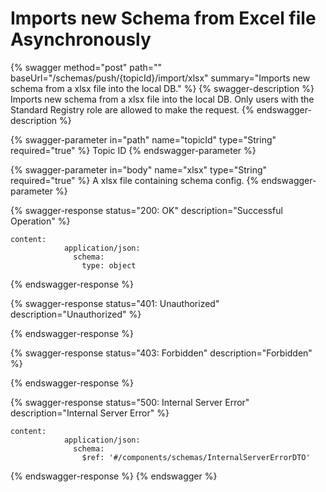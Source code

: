 # Imports new Schema from Excel file Asynchronously

{% swagger method="post" path="" baseUrl="/schemas/push/{topicId}/import/xlsx" summary="Imports new schema from a xlsx file into the local DB." %}
{% swagger-description %}
Imports new schema from a xlsx file into the local DB. Only users with the Standard Registry role are allowed to make the request.
{% endswagger-description %}

{% swagger-parameter in="path" name="topicId" type="String" required="true" %}
Topic ID
{% endswagger-parameter %}

{% swagger-parameter in="body" name="xlsx" type="String" required="true" %}
A xlsx file containing schema config.
{% endswagger-parameter %}

{% swagger-response status="200: OK" description="Successful Operation" %}
```
content:
            application/json:
              schema:
                type: object
```
{% endswagger-response %}

{% swagger-response status="401: Unauthorized" description="Unauthorized" %}

{% endswagger-response %}

{% swagger-response status="403: Forbidden" description="Forbidden" %}

{% endswagger-response %}

{% swagger-response status="500: Internal Server Error" description="Internal Server Error" %}
```
content:
            application/json:
              schema:
                $ref: '#/components/schemas/InternalServerErrorDTO'
```
{% endswagger-response %}
{% endswagger %}
